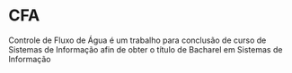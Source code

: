 # CFA
Controle de Fluxo de Água é um trabalho para conclusão de curso de Sistemas de Informação afin de obter o título de Bacharel em Sistemas de Informação
